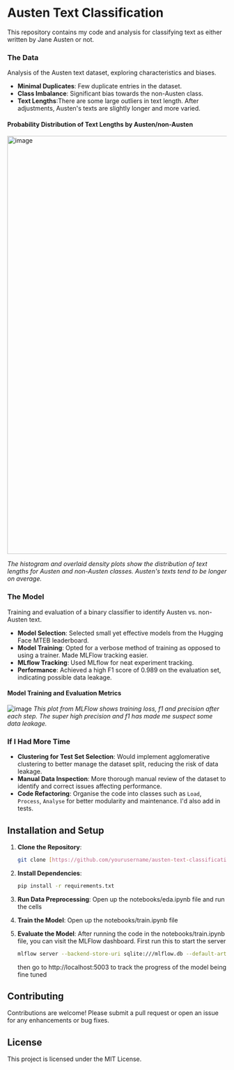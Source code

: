 
# Austen Text Classification

This repository contains my code and analysis for classifying text as either written by Jane Austen or not.

### The Data
Analysis of the Austen text dataset, exploring characteristics and biases.

- **Minimal Duplicates**: Few duplicate entries in the dataset.
- **Class Imbalance**: Significant bias towards the non-Austen class.
- **Text Lengths**:There are some large outliers in text length. After adjustments, Austen's texts are slightly longer and more varied.

#### Probability Distribution of Text Lengths by Austen/non-Austen
<img width="961" alt="image" src="https://github.com/user-attachments/assets/70e4a4cc-a43a-4181-b342-f24ef5d8d691">

*The histogram and overlaid density plots show the distribution of text lengths for Austen and non-Austen classes. Austen's texts tend to be longer on average.*

### The Model
Training and evaluation of a binary classifier to identify Austen vs. non-Austen text.

- **Model Selection**: Selected small yet effective models from the Hugging Face MTEB leaderboard.
- **Model Training**: Opted for a verbose method of training as opposed to using a trainer. Made MLFlow tracking easier.
- **MLflow Tracking**: Used MLflow for neat experiment tracking.
- **Performance**: Achieved a high F1 score of 0.989 on the evaluation set, indicating possible data leakage.

#### Model Training and Evaluation Metrics
![image](https://github.com/user-attachments/assets/7a1f9d9c-9848-48ab-9096-b839bcf36c38)
*This plot from MLFlow shows training loss, f1 and precision after each step. The super high precision and f1 has made me suspect some data leakage.*

### If I Had More Time

- **Clustering for Test Set Selection**: Would implement agglomerative clustering to better manage the dataset split, reducing the risk of data leakage.
- **Manual Data Inspection**: More thorough manual review of the dataset to identify and correct issues affecting performance.
- **Code Refactoring**: Organise the code into classes such as `Load`, `Process`, `Analyse` for better modularity and maintenance. I'd also add in tests.

## Installation and Setup

1. **Clone the Repository**:
   ```bash
   git clone [https://github.com/yourusername/austen-text-classification.git](https://github.com/goodaytar/recruitment-ml-leedudek.git)
   ```
2. **Install Dependencies**:
   ```bash
   pip install -r requirements.txt
   ```
3. **Run Data Preprocessing**:
   Open up the notebooks/eda.ipynb file and run the cells
   
4. **Train the Model**:
   Open up the notebooks/train.ipynb file
5. **Evaluate the Model**:
   After running the code in the notebooks/train.ipynb file, you can visit the MLFlow dashboard. First run this to start the server
   ```bash
   mlflow server --backend-store-uri sqlite:///mlflow.db --default-artifact-root ./mlruns --host 0.0.0.0 --port 5003
   ```
   then go to http://localhost:5003 to track the progress of the model being fine tuned

## Contributing

Contributions are welcome! Please submit a pull request or open an issue for any enhancements or bug fixes.

## License

This project is licensed under the MIT License.
